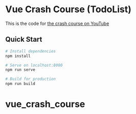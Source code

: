 # Vue Crash Course (TodoList)

This is the code for [the crash course on YouTube](https://youtu.be/Wy9q22isx3U)

## Quick Start

```bash
# Install dependencies
npm install

# Serve on localhost:8080
npm run serve

# Build for production
npm run build
```
# vue_crash_course
